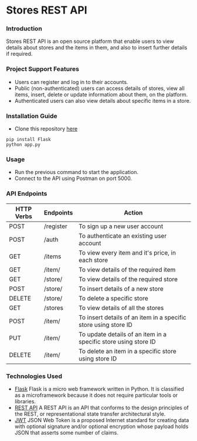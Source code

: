 # Stores REST API

### Introduction

Stores REST API is an open source platform that enable users to view details about stores and the items in them, and also to insert further details if required.

### Project Support Features

* Users can register and log in to their accounts.
* Public (non-authenticated) users can access details of stores, view all items, insert, delete or update informatiom about them, on the platform.
* Authenticated users can also view details about specific items in a store.

### Installation Guide

* Clone this repository [here](https://github.com/merry-lawrel/First-repository.git)
```
pip install Flask
python app.py

```

### Usage

* Run the previous command to start the application.
* Connect to the API using Postman on port 5000.

### API Endpoints

| HTTP Verbs | Endpoints | Action |
| --- | --------- | --- |
| POST | /register | To sign up a new user account |
| POST | /auth |To authenticate an existing user account |
| GET | /items | To view every item and it's price, in each store |
| GET | /item/<id> | To view details of the required item |
| GET | /store/<name> | To view details of the required store |
| POST | /store/<name> | To insert details of a new store|
| DELETE | /store/<name> | To delete a specific store |
| GET | /stores | To view details of all the stores |
| POST | /item/<id> | To insert details of an item in a specific store using store ID |
| PUT | /item/<id> | To update details of an item in a specific store using store ID |
| DELETE | /item/<id> | To delete an item in a specific store using store ID |

### Technologies Used
* [Flask](https://flask.palletsprojects.com/) Flask is a micro web framework written in Python. It is classified as a microframework because it does not require particular tools or libraries.
* [REST API](https://restfulapi.net/) A REST API is an API that conforms to the design principles of the REST, or representational state transfer architectural style.
* [JWT](https://jwt.io/) JSON Web Token is a proposed Internet standard for creating data with optional signature and/or optional encryption whose payload holds JSON that asserts some number of claims.

